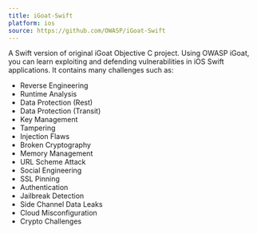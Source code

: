 ```yaml
---
title: iGoat-Swift
platform: ios
source: https://github.com/OWASP/iGoat-Swift
---
```


A Swift version of original iGoat Objective C project. Using OWASP iGoat, you can learn exploiting and defending vulnerabilities in iOS Swift applications. It contains many challenges such as:

- Reverse Engineering
- Runtime Analysis
- Data Protection (Rest)
- Data Protection (Transit)
- Key Management
- Tampering
- Injection Flaws
- Broken Cryptography
- Memory Management
- URL Scheme Attack
- Social Engineering
- SSL Pinning
- Authentication
- Jailbreak Detection
- Side Channel Data Leaks
- Cloud Misconfiguration
- Crypto Challenges
